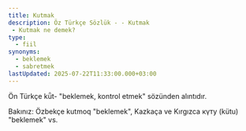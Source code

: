 ```yaml
---
title: Kutmak
description: Öz Türkçe Sözlük - - Kutmak 
 - Kutmak ne demek?
type:
  - fiil
synonyms:
  - beklemek
  - sabretmek
lastUpdated: 2025-07-22T11:33:00.000+03:00
---
```

Ön Türkçe kǖt- "beklemek, kontrol etmek" sözünden alıntıdır.

Bakınız: Özbekçe kutmoq "beklemek", Kazkaça ve Kırgızca күту (kütu) "beklemek" vs.
